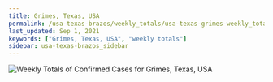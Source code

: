 ```yaml
---
title: Grimes, Texas, USA
permalink: /usa-texas-brazos/weekly_totals/usa-texas-grimes-weekly_totals.html
last_updated: Sep 1, 2021
keywords: ["Grimes, Texas, USA", "weekly totals"]
sidebar: usa-texas-brazos_sidebar
---
```


![Weekly Totals of Confirmed Cases for Grimes, Texas, USA](/covid_tracker/images/graphs/usa-texas-grimes-weekly_totals_graph.png)
